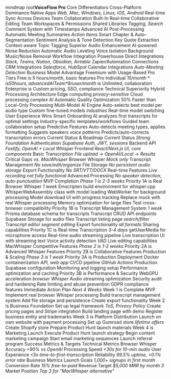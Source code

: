 mindmap
  root**VoiceFlow Pro**
    Core Differentiators
      Cross-Platform Dominance
        Native Apps *Web, Mac, Windows, Linux, iOS, Android*
        Real-time Sync Across Devices
      Team Collaboration Built-In
        Real-time Collaborative Editing
        Team Workspaces & Permissions
        Shared Libraries *Tagging, Search*
        Comment System with Timestamps
      Advanced AI Post-Processing
        Automatic Meeting Summaries *Action Items*
        Smart Chapter & Auto-Segmentation
        Sentiment Analysis & Tone Detection
        Key Quote Extraction
        Context-aware Topic Tagging
      Superior Audio Enhancement
        AI-powered Noise Reduction
        Automatic Audio Leveling
        Voice Isolation
        Background Music/Noise Removal
      Workflow Integration Powerhouse
        Direct Integrations *Slack, Teams, Notion, Obsidian, Airtable*
        Zapier/Automation Connections
        CRM Integrations *Salesforce, HubSpot*
        Calendar Integrations *Auto-Meeting Detection*
    Business Model Advantage
      Freemium with Usage-Based Pro Tiers
        Free is  5 hours/month, basic features
        Pro Individual *$15/month* is  50 hours, advanced AI
        Team *$8/user/month* is  Unlimited, collaboration
        Enterprise is  Custom pricing, SSO, compliance
    Technical Superiority
      Hybrid Processing Architecture
        Edge computing *privacy-sensitive*
        Cloud processing *complex AI*
        Automatic Quality Optimization
        50% Faster than Local-Only Processing
      Multi-Model AI Engine
        Auto-selects best model per audio type
        Custom fine-tuned models *industries*
        Real-time model switching
    User Experience Wins
      Smart Onboarding
        AI analyzes first transcripts for optimal settings
        Industry-specific templates/workflows
        Guided team collaboration setup
      Predictive Features
        Auto-detects meeting types, applies formatting
        Suggests speakers *voice patterns*
        Predicts/auto-corrects transcription errors
    Current Status & Roadmap
      Current Status *Strong Foundation*
        Authentication *Supabase Auth, JWT, sessions*
        Backend API *Fastify, OpenAI + Local Whisper*
        Frontend *React/Next.js UI, core components*
        Basic Transcription *File upload -> OpenAI/Local -> Results*
      Critical Gaps *vs. MacWhisper*
        Browser Whisper *Mock only*
        Transcript Management *No save/edit/organize*
        File Storage *No persistent audio storage*
        Export Functionality *No SRT/VTT/DOCX*
        Real-time Features *Live recording not fully functional*
        Advanced Processing *No speaker detection, auto-punctuation*
      MVP Completion *Phase 1 is  2-3 weeks*
        Priority 1A is  Real Browser Whisper *1 week*
          Emscripten build environment for whisper.cpp
          WhisperWebAssembly class with model loading
          WebWorker for background processing
          Model download UI with progress tracking
          Replace mock with real Whisper processing
          Memory optimization for large files
          Test cross-browser compatibility
        Priority 1B is  Transcript Management System *1 week*
          Prisma database schema for transcripts
          Transcript CRUD API endpoints
          Supabase Storage for audio files
          Transcript listing page *search/filter*
          Transcript editor *segment editing*
          Export functionality *all formats*
          Sharing capabilities
        Priority 1C is  Real-time Transcription *3-4 days*
          getUserMedia for microphone access
          Real-time audio streaming pipeline
          Live transcription UI with streaming text
          Voice activity detection *VAD*
          Live editing capabilities
      MacWhisper Competitive Features *Phase 2 is  1-2 weeks*
        Priority 2A is  Advanced Whisper Features
        Priority 2B is  Collaborative Features
      Production & Scaling *Phase 3 is  1 week*
        Priority 3A is  Production Deployment
          Docker containerization *API, web app*
          CI/CD pipeline *GitHub Actions*
          Production Supabase configuration
          Monitoring and logging setup
          Performance optimization and caching
        Priority 3B is  Performance & Security
          WebGPU acceleration *browser Whisper*
          Audio streaming optimization
          Security audit and hardening
          Rate limiting and abuse prevention
          GDPR compliance features
    Immediate Action Plan *Next 4 Weeks*
      Week 1 is  Complete MVP
        Implement real browser Whisper processing
        Build transcript management system
        Add file storage and persistence
        Create export functionality
      Week 2 is  Business Foundation
        Set up legal framework *ToS, Privacy Policy*
        Create pricing pages and Stripe integration
        Build landing page with demo
        Register business entity and trademarks
      Week 3 is  Platform Distribution
        Launch on own website with payment processing
        Set up Gumroad store *lifetime offers*
        Create Shopify store
        Prepare Product Hunt launch materials
      Week 4 is  Marketing Launch
        Execute Product Hunt launch strategy
        Begin content marketing campaign
        Start email marketing sequences
        Launch referral program
    Success Metrics & Targets
      Technical Metrics
        Browser Whisper Accuracy *>90% vs OpenAI*
        Processing Speed *<30s for 10-min audio*
        User Experience *<5s time-to-first-transcription*
        Reliability *99.5% uptime, <0.1% error rate*
      Business Metrics
        Launch Goals *1,000+ signups in first month*
        Conversion Rate *15% free-to-paid*
        Revenue Target *$5,000 MRR by month 3*
        Market Position *Top 3 for "MacWhisper alternative"*